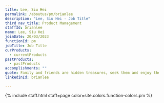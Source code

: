 ```yaml
---
title: Lee, Siu Hei
permalink: /aboutus/pm/brianlee
description: "Lee, Siu Hei - Job Title"
third_nav_title: Product Management
staffId: brianlee
name: Lee, Siu Hei
joinDate: 20/03/2023
functionId: pm
jobTitle: Job Title
curProducts:
  - currentProducts
pastProducts:
  - pastProducts
accomplishments: ""
quote: Family and friends are hidden treasures, seek them and enjoy their riches.
linkedinId: brianlee

---
```


{% include staff.html staff=page color=site.colors.function-colors.pm %}
